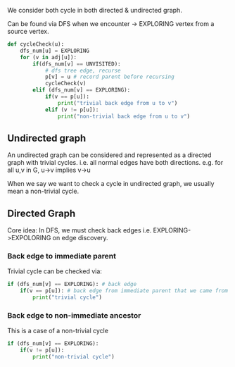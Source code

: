 
We consider both cycle in both directed & undirected graph.

Can be found via DFS when we encounter -> EXPLORING vertex from a source vertex.

```py
def cycleCheck(u):
    dfs_num[u] = EXPLORING
    for (v in adj[u]):
        if(dfs_num[v] == UNVISITED):
            # dfs tree edge, recurse
            p[v] = u # record parent before recursing
            cycleCheck(v)
        elif (dfs_num[v] == EXPLORING):
            if(v == p[u]):
                print("trivial back edge from u to v")
            elif (v != p[u]):
                print("non-trivial back edge from u to v")
```

## Undirected graph

An undirected graph can be considered and represented as a directed graph with trivial cycles. i.e. all normal edges have both directions. 
e.g. for all u,v in G, u->v implies v->u

When we say we want to check a cycle in undirected graph, we usually mean a non-trivial cycle.


## Directed Graph

Core idea: In DFS, we must check back edges i.e. EXPLORING->EXPOLORING on edge discovery.

### Back edge to immediate parent

Trivial cycle
can be checked via:
```py
if (dfs_num[v] == EXPLORING): # back edge
    if(v == p[u]): # back edge from immediate parent that we came from
        print("trivial cycle")
```

### Back edge to non-immediate ancestor

This is a case of a non-trivial cycle
```py
if (dfs_num[v] == EXPLORING):
    if(v != p[u]):
        print("non-trivial cycle")
```
